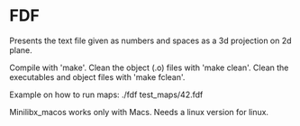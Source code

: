 # FDF

Presents the text file given as numbers and spaces as a 3d projection on 2d plane.

Compile with 'make'.
Clean the object (.o) files with 'make clean'.
Clean the executables and object files with 'make fclean'.

Example on how to run maps:
./fdf test_maps/42.fdf

Minilibx_macos works only with Macs. Needs a linux version for linux.
